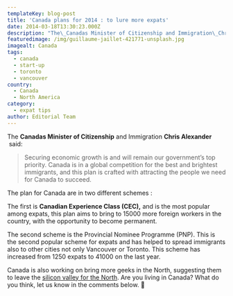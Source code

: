 ```yaml
---
templateKey: blog-post
title: 'Canada plans for 2014 : to lure more expats'
date: 2014-03-18T13:30:23.000Z
description: "The\_Canadas Minister of Citizenship and Immigration\_Chris Alexander \_said:"
featuredimage: /img/guillaume-jaillet-421771-unsplash.jpg
imagealt: Canada
tags:
  - canada
  - start-up
  - toronto
  - vancouver
country:
  - Canada
  - North America
category:
  - expat tips
author: Editorial Team
---
```

The **Canadas Minister of Citizenship** and Immigration **Chris Alexander**  said:

> Securing economic growth is and will remain our government’s top priority. Canada is in a global competition for the best and brightest immigrants, and this plan is crafted with attracting the people we need for Canada to succeed.

The plan for Canada are in two different schemes :

The first is **Canadian Experience Class (CEC),** and is the most popular among expats, this plan aims to bring to 15000 more foreign workers in the country, with the opportunity to become permanent.

The second scheme is the Provincial Nominee Programme (PNP). This is the second popular scheme for expats and has helped to spread immigrants also to other cities not only Vancouver or Toronto. This scheme has increased from 1250 expats to 41000 on the last year.

Canada is also working on bring more geeks in the North, suggesting them to leave the <a href="https://www.bloomberg.com/news/2013-07-10/canada-tells-geeks-to-flee-silicon-valley-head-north.html" target="_blank">silicon valley for the North</a>. Are you living in Canada? What do you think, let us know in the comments below. 🙂
